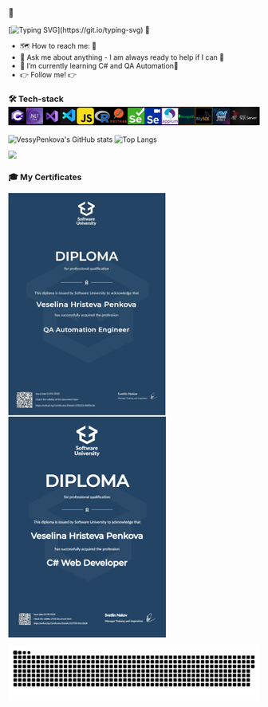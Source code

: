 
###  👋

 [![Typing SVG](https://readme-typing-svg.demolab.com?font=barlow&size=14&pause=1000&color=4B83F7FF&multiline=true&random=false&width=800&height=65&lines=Hello+there%2C+I'm+Veselina.+I+remain+deeply;+committed++to+advancing+my+expertise+in+QA+;through+continuous+learning!)](https://git.io/typing-svg)  👋
 

  - :world_map: How to reach me: :e-mail:
  - 💬 Ask me about anything - I am always ready to help if I can 💯
  - 🌱  I’m currently learning C# and QA Automation🌱
  - 👉 Follow me! 👉


### 🛠 Tech-stack   ![alt text](https://github.com/VessyPenkova/Sertificates/blob/main/teck_stack_new1.png)



 
  ![VessyPenkova's GitHub stats](https://github-readme-stats.vercel.app/api?username=VessyPenkova&show_icons=true&theme=transparent)        ![Top Langs](https://github-readme-stats.vercel.app/api/top-langs/?username=VessyPenkova&layout=compact&theme=transparent)

![](https://komarev.com/ghpvc/?username=your-github-username&color=874ca8)
### 🎓 My Certificates


![alt text](https://github.com/VessyPenkova/Sertificates/blob/main/DIPLOMA-QA-Automation-Engineer.png?raw=true) ![alt text](https://github.com/VessyPenkova/Sertificates/blob/main/CSharp_Developer.png?raw=true)   


  ![Typing SVG](https://github.com/VessyPenkova/Sertificates/blob/main/github-snake.svg)

  




